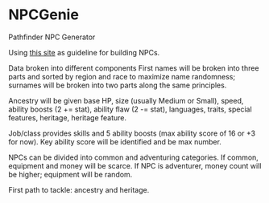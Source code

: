 # NPCGenie
Pathfinder NPC Generator

Using [this site](https://2e.aonprd.com/Rules.aspx?ID=1040) as guideline for building NPCs.

Data broken into different components
First names will be broken into three parts and sorted by region and race to maximize name randomness; surnames will be broken into two parts along the same principles.

Ancestry will be given base HP, size (usually Medium or Small), speed, ability boosts (2 += stat), ability flaw (2 -= stat), languages, traits, special features, heritage, heritage feature.

Job/class provides skills and 5 ability boosts (max ability score of 16 or +3 for now). Key ability score will be identified and be max number.

NPCs can be divided into common and adventuring categories. If common, equipment and money will be scarce. If NPC is adventurer, money count will be higher; equipment will be random.

First path to tackle: ancestry and heritage.
